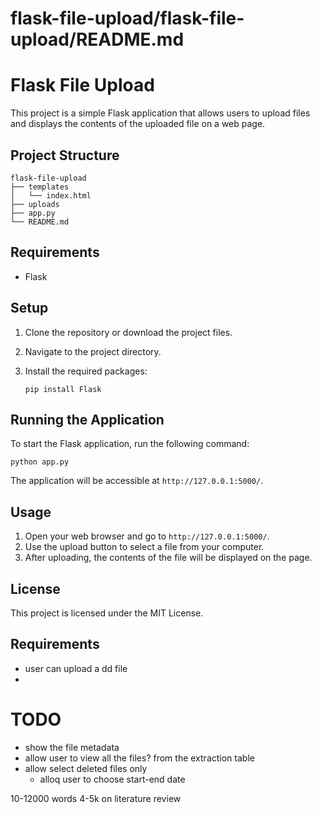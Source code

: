 # flask-file-upload/flask-file-upload/README.md

# Flask File Upload

This project is a simple Flask application that allows users to upload files and displays the contents of the uploaded file on a web page.

## Project Structure

```
flask-file-upload
├── templates
│   └── index.html
├── uploads
├── app.py
└── README.md
```

## Requirements

- Flask

## Setup

1. Clone the repository or download the project files.
2. Navigate to the project directory.
3. Install the required packages:

   ```
   pip install Flask
   ```

## Running the Application

To start the Flask application, run the following command:

```
python app.py
```

The application will be accessible at `http://127.0.0.1:5000/`.

## Usage

1. Open your web browser and go to `http://127.0.0.1:5000/`.
2. Use the upload button to select a file from your computer.
3. After uploading, the contents of the file will be displayed on the page.

## License

This project is licensed under the MIT License.


## Requirements
- user can upload a dd file
- 

# TODO
- show the file metadata
- allow user to view all the files? from the extraction table
- allow select deleted files only
  - alloq user to choose start-end date

10-12000 words
4-5k on literature review


